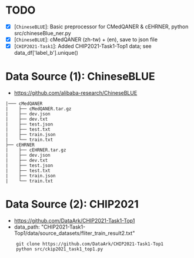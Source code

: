 # TODO

- [x] [`ChineseBLUE`]: Basic preprocessor for CMedQANER & cEHRNER, python src/chineseBlue_ner.py
- [x] [`ChineseBLUE`]: cMedQANER (zh-tw) + (en), save to json file
- [x] [`CHIP2021-Task1`]: Added CHIP2021-Task1-Top1 data; see data_df['label_b'].unique()

# Data Source (1): ChineseBLUE
- https://github.com/alibaba-research/ChineseBLUE

```
|─── cMedQANER
|    ├── cMedQANER.tar.gz
|    ├── dev.json
|    ├── dev.txt
|    ├── test.json
|    ├── test.txt
|    ├── train.json
|    └── train.txt
├── cEHRNER
|    ├── cEHRNER.tar.gz
|    ├── dev.json
|    ├── dev.txt
|    ├── test.json
|    ├── test.txt
|    ├── train.json
|    └── train.txt
```

# Data Source (2): CHIP2021
- https://github.com/DataArk/CHIP2021-Task1-Top1
- data_path: "CHIP2021-Task1-Top1/data/source_datasets/fliter_train_result2.txt"
```
    git clone https://github.com/DataArk/CHIP2021-Task1-Top1
    python src/ckip2021_task1_top1.py
```
